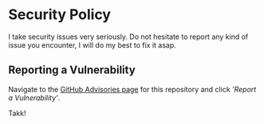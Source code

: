 # Security Policy

I take security issues very seriously. Do not hesitate to report any kind of issue you encounter, I will do my best to fix it asap.

## Reporting a Vulnerability

Navigate to the [GitHub Advisories page](https://github.com/brooks-code/dataset-merge-inspector/security/advisories) for this repository and click *'Report a Vulnerability'*.

Takk!
